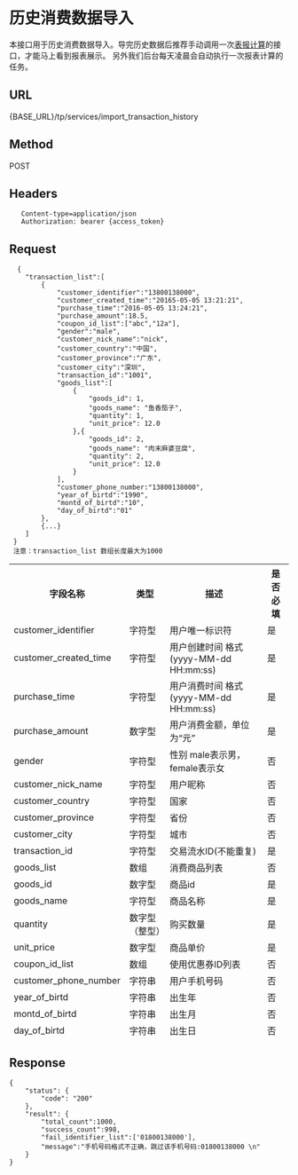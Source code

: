 # 历史消费数据导入

本接口用于历史消费数据导入。导完历史数据后推荐手动调用一次<a href='https://github.com/maxfunapi/api/blob/master/calculate_data.md'>表报计算</a>的接口，才能马上看到报表展示。 另外我们后台每天凌晨会自动执行一次报表计算的任务。

## URL
   {BASE_URL}/tp/services/import_transaction_history

## Method
   POST

## Headers
```
   Content-type=application/json
   Authorization: bearer {access_token}
```

## Request
```
  {
 	"transaction_list":[
		{
			"customer_identifier":"13800138000",
			"customer_created_time":"20165-05-05 13:21:21",
			"purchase_time":"2016-05-05 13:24:21",
			"purchase_amount":18.5,
			"coupon_id_list":["abc","12a"],
			"gender":"male",
			"customer_nick_name":"nick",
			"customer_country":"中国",
			"customer_province":"广东",
			"customer_city":"深圳",
			"transaction_id":"1001",
			"goods_list":[
				{
					"goods_id": 1,
					"goods_name": "鱼香茄子",
					"quantity": 1,
					"unit_price": 12.0
				},{
					"goods_id": 2,
					"goods_name": "肉末麻婆豆腐",
					"quantity": 2,
					"unit_price": 12.0
				}
			],
			"customer_phone_number:"13800138000",
			"year_of_birtd":"1990",
			"montd_of_birtd":"10",
			"day_of_birtd":"01"
		},
		{...}
	]
 }
 注意：transaction_list 数组长度最大为1000
```
<table data-tablesaw-sortable>
    <thead>
        <tr>
            <th data-tablesaw-sortable-col data-tablesaw-sortable-default-col>字段名称</th>
            <th data-tablesaw-sortable-col>类型</th>
            <th data-tablesaw-sortable-col>描述</th>
            <th data-tablesaw-sortable-col>是否必填</th>
        </tr>
	<tr>
		<td>customer_identifier</th>
		<td>字符型</th>
		<td>用户唯一标识符</th>
		<td>是</th>
	</tr>
	<tr>
		<td>customer_created_time</th>
		<td>字符型</th>
		<td>用户创建时间 格式(yyyy-MM-dd HH:mm:ss)</th>
		<td>是</th>
	</tr>
	<tr>
		<td>purchase_time</th>
		<td>字符型</th>
		<td>用户消费时间 格式(yyyy-MM-dd HH:mm:ss)</th>
		<td>是</th>
	</tr>
	<tr>
		<td>purchase_amount</th>
		<td>数字型</th>
		<td>用户消费金额，单位为“元”</th>
		<td>是</th>
	</tr>
	<tr>
		<td>gender</th>
		<td>字符型</th>
		<td>性别 male表示男，female表示女</th>
		<td>否</th>
	</tr>
	<tr>
		<td>customer_nick_name</th>
		<td>字符型</th>
		<td>用户昵称</th>
		<td>否</th>
	</tr>
	<tr>
		<td>customer_country</th>
		<td>字符型</th>
		<td>国家</th>
		<td>否</th>
	</tr>
	<tr>
		<td>customer_province</th>
		<td>字符型</th>
		<td>省份</th>
		<td>否</th>
	</tr>
	<tr>
		<td>customer_city</th>
		<td>字符型</th>
		<td>城市</th>
		<td>否</th>
	</tr>
	<tr>
		<td>transaction_id</th>
		<td>字符型</th>
		<td>交易流水ID(不能重复)</th>
		<td>是</th>
	</tr>
	<tr>
            <td>goods_list</th>
            <td>数组</th>
            <td>消费商品列表</th>
            <td>否</th>
        </tr>
		<tr>
            <td>goods_id</th>
            <td>数字型</th>
            <td>商品id</th>
            <td>是</th>
        </tr>
		<tr>
            <td>goods_name</th>
            <td>字符型</th>
            <td>商品名称</th>
            <td>是</th>
        </tr>
		<tr>
            <td>quantity</th>
            <td>数字型（整型）</th>
            <td>购买数量</th>
            <td>是</th>
        </tr>
		<tr>
            <td>unit_price</th>
            <td>数字型</th>
            <td>商品单价</th>
            <td>是</th>
        </tr>
        <tr>
            <td>coupon_id_list</th>
            <td>数组</th>
            <td>使用优惠券ID列表</th>
            <td>否</th>
        </tr>
		<tr>
			<td>customer_phone_number</th>
			<td>字符串</th>
			<td>用户手机号码</th>
			<td>否</th>
		</tr>
		<tr>
			<td>year_of_birtd</th>
			<td>字符串</th>
			<td>出生年</th>
			<td>否</th>
		</tr>
		<tr>
			<td>montd_of_birtd</th>
			<td>字符串</th>
			<td>出生月</th>
			<td>否</th>
		</tr>
		<tr>
			<td>day_of_birtd</th>
			<td>字符串</th>
			<td>出生日</th>
			<td>否</th>
		</tr>
    </thead>
<table>


## Response
```
{
	"status": {
		"code": "200"
	},
	"result": {
		"total_count":1000,
		"success_count":998,
		"fail_identifier_list":['01800138000'],
		"message":"手机号码格式不正确，跳过该手机号码:01800138000 \n"
	}
}
```